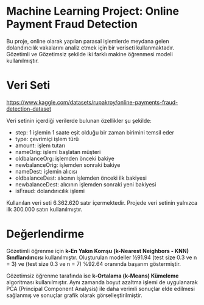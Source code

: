 
# Machine Learning Project: Online Payment Fraud Detection
Bu proje, online olarak yapılan parasal işlemlerde meydana gelen dolandırıcılık vakalarını analiz etmek için bir veriseti kullanmaktadır. Gözetimli ve Gözetimsiz şekilde iki farklı makine öğrenmesi modeli kullanılmıştır. 
# Veri Seti
 https://www.kaggle.com/datasets/rupakroy/online-payments-fraud-detection-dataset

Veri setinin içerdiği verilerde bulunan özellikler şu şekilde:
* step: 1 işlemin 1 saate eşit olduğu bir zaman birimini temsil eder
* type: çevrimiçi işlem türü
* amount: işlem tutarı
* nameOrig: işlemi başlatan müşteri
* oldbalanceOrg: işlemden önceki bakiye
* newbalanceOrig: işlemden sonraki bakiye
* nameDest: işlemin alıcısı
* oldbalanceDest: alıcının işlemden önceki ilk bakiyesi
* newbalanceDest: alıcının işlemden sonraki yeni bakiyesi
* isFraud: dolandırıcılık işlemi

Kullanılan veri seti 6.362.620 satır içermektedir. Projede veri setinin yalnızca ilk 300.000 satırı kullanılmıştır.

# Değerlendirme
Gözetimli öğrenme için **k-En Yakın Komşu (k-Nearest Neighbors - KNN) Sınıflandırıcısı** kullanılmıştır. Oluşturulan modeller ½91.94 (test size 0.3 ve n = 3) ve (test size 0.3 ve n = 7) %92.64 oranında başarım göstermiştir.

Gözetimsiz öğrenme tarafında ise **k-Ortalama (k-Means) Kümeleme** algoritması kullanılmıştır. Aynı zamanda boyut azaltma işlemi de uygulanarak PCA (Principal Component Analysis) ile daha verimli sonuçlar elde edilmesi sağlanmış ve sonuçlar grafik olarak görselleştirilmiştir.


